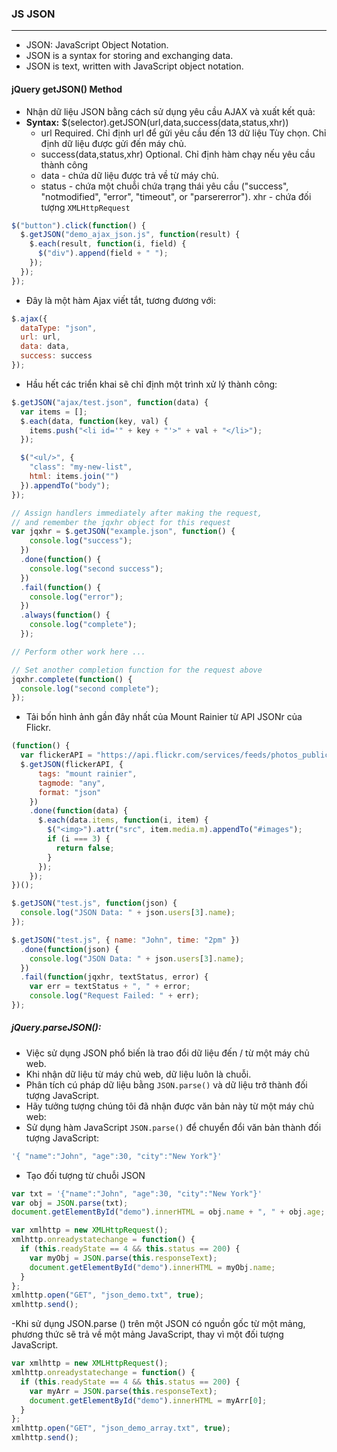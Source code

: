 ### JS JSON
---

- JSON: JavaScript Object Notation.
- JSON is a syntax for storing and exchanging data.
- JSON is text, written with JavaScript object notation.

#### jQuery getJSON() Method

- Nhận dữ liệu JSON bằng cách sử dụng yêu cầu AJAX và xuất kết quả:
- **Syntax:** $(selector).getJSON(url,data,success(data,status,xhr))
  + url	Required. Chỉ định url để gửi yêu cầu đến 13 dữ liệu Tùy chọn. Chỉ định dữ liệu được gửi đến máy chủ.
  + success(data,status,xhr)	Optional. Chỉ định hàm chạy nếu yêu cầu thành công
  + data - chứa dữ liệu được trả về từ máy chủ.
  + status - chứa một chuỗi chứa trạng thái yêu cầu ("success", "notmodified", "error", "timeout", or "parsererror").
xhr - chứa đối tượng ```XMLHttpRequest```

```javascript
$("button").click(function() {
  $.getJSON("demo_ajax_json.js", function(result) {
    $.each(result, function(i, field) {
      $("div").append(field + " ");
    });
  });
});
```
- Đây là một hàm Ajax viết tắt, tương đương với:

```javascript
$.ajax({
  dataType: "json",
  url: url,
  data: data,
  success: success
});
```

- Hầu hết các triển khai sẽ chỉ định một trình xử lý thành công:

```javascript
$.getJSON("ajax/test.json", function(data) {
  var items = [];
  $.each(data, function(key, val) {
    items.push("<li id='" + key + "'>" + val + "</li>");
  });

  $("<ul/>", {
    "class": "my-new-list",
    html: items.join("")
  }).appendTo("body");
});
```

```javascript
// Assign handlers immediately after making the request,
// and remember the jqxhr object for this request
var jqxhr = $.getJSON("example.json", function() {
    console.log("success");
  })
  .done(function() {
    console.log("second success");
  })
  .fail(function() {
    console.log("error");
  })
  .always(function() {
    console.log("complete");
  });

// Perform other work here ...

// Set another completion function for the request above
jqxhr.complete(function() {
  console.log("second complete");
});
```

- Tải bốn hình ảnh gần đây nhất của Mount Rainier từ API JSONr của Flickr. 

```javascript
(function() {
  var flickerAPI = "https://api.flickr.com/services/feeds/photos_public.gne?jsoncallback=?";
  $.getJSON(flickerAPI, {
      tags: "mount rainier",
      tagmode: "any",
      format: "json"
    })
    .done(function(data) {
      $.each(data.items, function(i, item) {
        $("<img>").attr("src", item.media.m).appendTo("#images");
        if (i === 3) {
          return false;
        }
      });
    });
})();
```

```javascript
$.getJSON("test.js", function(json) {
  console.log("JSON Data: " + json.users[3].name);
});

$.getJSON("test.js", { name: "John", time: "2pm" })
  .done(function(json) {
    console.log("JSON Data: " + json.users[3].name);
  })
  .fail(function(jqxhr, textStatus, error) {
    var err = textStatus + ", " + error;
    console.log("Request Failed: " + err);
});
```

##### jQuery.parseJSON():
- Việc sử dụng JSON phổ biến là trao đổi dữ liệu đến / từ một máy chủ web.
- Khi nhận dữ liệu từ máy chủ web, dữ liệu luôn là chuỗi.
- Phân tích cú pháp dữ liệu bằng ```JSON.parse()``` và dữ liệu trở thành đối tượng JavaScript.
- Hãy tưởng tượng chúng tôi đã nhận được văn bản này từ một máy chủ web:
- Sử dụng hàm JavaScript ```JSON.parse()``` để chuyển đổi văn bản thành đối tượng JavaScript:

```javascript
'{ "name":"John", "age":30, "city":"New York"}'
```

- Tạo đối tượng từ chuỗi JSON

```javascript
var txt = '{"name":"John", "age":30, "city":"New York"}'
var obj = JSON.parse(txt);
document.getElementById("demo").innerHTML = obj.name + ", " + obj.age;
```

```javascript
var xmlhttp = new XMLHttpRequest();
xmlhttp.onreadystatechange = function() {
  if (this.readyState == 4 && this.status == 200) {
    var myObj = JSON.parse(this.responseText);
    document.getElementById("demo").innerHTML = myObj.name;
  }
};
xmlhttp.open("GET", "json_demo.txt", true);
xmlhttp.send();
```

-Khi sử dụng JSON.parse () trên một JSON có nguồn gốc từ một mảng, phương thức sẽ trả về một mảng JavaScript, thay vì một đối tượng JavaScript. 

```javascript
var xmlhttp = new XMLHttpRequest();
xmlhttp.onreadystatechange = function() {
  if (this.readyState == 4 && this.status == 200) {
    var myArr = JSON.parse(this.responseText);
    document.getElementById("demo").innerHTML = myArr[0];
  }
};
xmlhttp.open("GET", "json_demo_array.txt", true);
xmlhttp.send();
```

